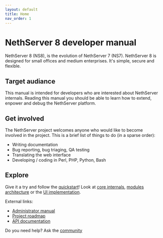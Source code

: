 ```yaml
---
layout: default
title: Home
nav_order: 1
---
```


# NethServer 8 developer manual

NethServer 8 (NS8), is the evolution of NethServer 7 (NS7).
NethServer 8 is designed for small offices and medium enterprises. It's simple, secure and flexible.

## Target audiance

This manual is intended for developers who are interested about NethServer internals.
Reading this manual you should be able to learn how to extend, enpower and debug the NethServer platform.

## Get involved

The NethServer project welcomes anyone who would like to become involved in the project. This is a brief list of things to do (in a sparse order):

* Writing documentation
* Bug reporting, bug triaging, QA testing
* Translating the web interface
* Developing / coding in Perl, PHP, Python, Bash

## Explore

Give it a try and follow the [quickstart](quickstart.md)!
Look at [core internals](core), [modules architecture](modules) or the [UI implementation](ui).

External links:
- [Administrator manual]({{site.admin_manual}})
- [Project roadmap](https://trello.com/b/R58gtZ8I/ns8-prototype)
- [API documentation](https://github.com/NethServer/ns8-core/tree/apidoc)

Do you need help? Ask the [community](https://community.nethserver.org/)
